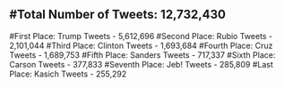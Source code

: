 #Total Number of Tweets: 12,732,430 
---
#First Place: Trump Tweets - 5,612,696
#Second Place: Rubio Tweets - 2,101,044
#Third Place: Clinton Tweets - 1,693,684
#Fourth Place: Cruz Tweets - 1,689,753
#Fifth Place: Sanders Tweets - 717,337
#Sixth Place: Carson Tweets - 377,833
#Seventh Place: Jeb! Tweets - 285,809
#Last Place: Kasich Tweets - 255,292
